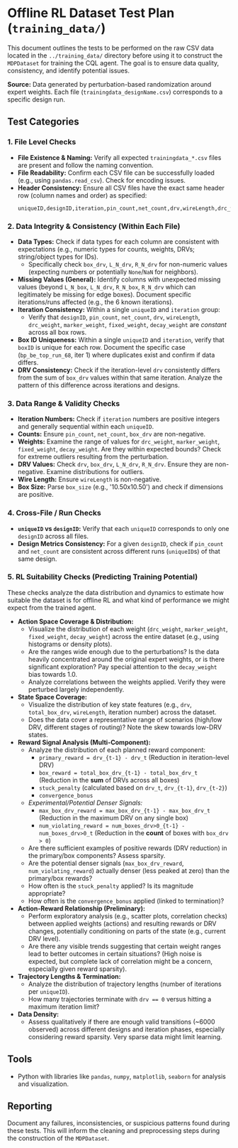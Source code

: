 # Offline RL Dataset Test Plan (`training_data/`)

This document outlines the tests to be performed on the raw CSV data located in the `../training_data/` directory before using it to construct the `MDPDataset` for training the CQL agent. The goal is to ensure data quality, consistency, and identify potential issues.

**Source:** Data generated by perturbation-based randomization around expert weights. Each file (`trainingdata_designName.csv`) corresponds to a specific design run.

## Test Categories

### 1. File Level Checks

*   **File Existence & Naming:** Verify all expected `trainingdata_*.csv` files are present and follow the naming convention.
*   **File Readability:** Confirm each CSV file can be successfully loaded (e.g., using `pandas.read_csv`). Check for encoding issues.
*   **Header Consistency:** Ensure all CSV files have the exact same header row (column names and order) as specified:
    ```
    uniqueID,designID,iteration,pin_count,net_count,drv,wireLength,drc_weight,marker_weight,fixed_weight,decay_weight,boxID,box_size,box_drv,L_N_box,L_N_drv,R_N_box,R_N_drv
    ```

### 2. Data Integrity & Consistency (Within Each File)

*   **Data Types:** Check if data types for each column are consistent with expectations (e.g., numeric types for counts, weights, DRVs; string/object types for IDs).
    *   Specifically check `box_drv`, `L_N_drv`, `R_N_drv` for non-numeric values (expecting numbers or potentially `None`/`NaN` for neighbors).
*   **Missing Values (General):** Identify columns with unexpected missing values (beyond `L_N_box`, `L_N_drv`, `R_N_box`, `R_N_drv` which can legitimately be missing for edge boxes). Document specific iterations/runs affected (e.g., the 6 known iterations).
*   **Iteration Consistency:** Within a single `uniqueID` and `iteration` group:
    *   Verify that `designID`, `pin_count`, `net_count`, `drv`, `wireLength`, `drc_weight`, `marker_weight`, `fixed_weight`, `decay_weight` are *constant* across all box rows.
*   **Box ID Uniqueness:** Within a single `uniqueID` and `iteration`, verify that `boxID` is unique for each row. Document the specific case (`bp_be_top_run_68`, iter 1) where duplicates exist and confirm if data differs.
*   **DRV Consistency:** Check if the iteration-level `drv` consistently differs from the sum of `box_drv` values within that same iteration. Analyze the pattern of this difference across iterations and designs.

### 3. Data Range & Validity Checks

*   **Iteration Numbers:** Check if `iteration` numbers are positive integers and generally sequential within each `uniqueID`.
*   **Counts:** Ensure `pin_count`, `net_count`, `box_drv` are non-negative.
*   **Weights:** Examine the range of values for `drc_weight`, `marker_weight`, `fixed_weight`, `decay_weight`. Are they within expected bounds? Check for extreme outliers resulting from the perturbation.
*   **DRV Values:** Check `drv`, `box_drv`, `L_N_drv`, `R_N_drv`. Ensure they are non-negative. Examine distributions for outliers.
*   **Wire Length:** Ensure `wireLength` is non-negative.
*   **Box Size:** Parse `box_size` (e.g., '10.50x10.50') and check if dimensions are positive.

### 4. Cross-File / Run Checks

*   **`uniqueID` vs `designID`:** Verify that each `uniqueID` corresponds to only one `designID` across all files.
*   **Design Metrics Consistency:** For a given `designID`, check if `pin_count` and `net_count` are consistent across different runs (`uniqueID`s) of that same design.

### 5. RL Suitability Checks (Predicting Training Potential)

These checks analyze the data distribution and dynamics to estimate how suitable the dataset is for offline RL and what kind of performance we might expect from the trained agent.

*   **Action Space Coverage & Distribution:**
    *   Visualize the distribution of each weight (`drc_weight`, `marker_weight`, `fixed_weight`, `decay_weight`) across the entire dataset (e.g., using histograms or density plots).
    *   Are the ranges wide enough due to the perturbations? Is the data heavily concentrated around the original expert weights, or is there significant exploration? Pay special attention to the `decay_weight` bias towards 1.0.
    *   Analyze correlations between the weights applied. Verify they were perturbed largely independently.
*   **State Space Coverage:**
    *   Visualize the distribution of key state features (e.g., `drv`, `total_box_drv`, `wireLength`, iteration number) across the dataset.
    *   Does the data cover a representative range of scenarios (high/low DRV, different stages of routing)? Note the skew towards low-DRV states.
*   **Reward Signal Analysis (Multi-Component):**
    *   Analyze the distribution of each planned reward component:
        *   `primary_reward = drv_{t-1} - drv_t` (Reduction in iteration-level DRV)
        *   `box_reward = total_box_drv_{t-1} - total_box_drv_t` (Reduction in the **sum** of DRVs across all boxes)
        *   `stuck_penalty` (calculated based on `drv_t`, `drv_{t-1}`, `drv_{t-2}`)
        *   `convergence_bonus`
    *   *Experimental/Potential Denser Signals:*
        *   `max_box_drv_reward = max_box_drv_{t-1} - max_box_drv_t` (Reduction in the maximum DRV on any single box)
        *   `num_violating_reward = num_boxes_drv>0_{t-1} - num_boxes_drv>0_t` (Reduction in the **count** of boxes with `box_drv > 0`)
    *   Are there sufficient examples of positive rewards (DRV reduction) in the primary/box components? Assess sparsity.
    *   Are the potential denser signals (`max_box_drv_reward`, `num_violating_reward`) actually denser (less peaked at zero) than the primary/box rewards?
    *   How often is the `stuck_penalty` applied? Is its magnitude appropriate?
    *   How often is the `convergence_bonus` applied (linked to termination)?
*   **Action-Reward Relationship (Preliminary):**
    *   Perform exploratory analysis (e.g., scatter plots, correlation checks) between applied weights (actions) and resulting rewards or DRV changes, potentially conditioning on parts of the state (e.g., current DRV level).
    *   Are there any visible trends suggesting that certain weight ranges lead to better outcomes in certain situations? (High noise is expected, but complete lack of correlation might be a concern, especially given reward sparsity).
*   **Trajectory Lengths & Termination:**
    *   Analyze the distribution of trajectory lengths (number of iterations per `uniqueID`).
    *   How many trajectories terminate with `drv == 0` versus hitting a maximum iteration limit?
*   **Data Density:**
    *   Assess qualitatively if there are enough valid transitions (~6000 observed) across different designs and iteration phases, especially considering reward sparsity. Very sparse data might limit learning.

## Tools

*   Python with libraries like `pandas`, `numpy`, `matplotlib`, `seaborn` for analysis and visualization.

## Reporting

Document any failures, inconsistencies, or suspicious patterns found during these tests. This will inform the cleaning and preprocessing steps during the construction of the `MDPDataset`. 